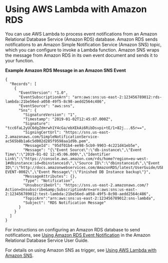 # Using AWS Lambda with Amazon RDS<a name="services-rds"></a>

You can use AWS Lambda to process event notifications from an Amazon Relational Database Service \(Amazon RDS\) database\. Amazon RDS sends notifications to an Amazon Simple Notification Service \(Amazon SNS\) topic, which you can configure to invoke a Lambda function\. Amazon SNS wraps the message from Amazon RDS in its own event document and sends it to your function\.

**Example Amazon RDS Message in an Amazon SNS Event**  

```
{
  "Records": [
    {
      "EventVersion": "1.0",
      "EventSubscriptionArn": "arn:aws:sns:us-east-2:123456789012:rds-lambda:21be56ed-a058-49f5-8c98-aedd2564c486",
      "EventSource": "aws:sns",
      "Sns": {
        "SignatureVersion": "1",
        "Timestamp": "2019-01-02T12:45:07.000Z",
        "Signature": "tcc6faL2yUC6dgZdmrwh1Y4cGa/ebXEkAi6RibDsvpi+tE/1+82j...65r==",
        "SigningCertUrl": "https://sns.us-east-2.amazonaws.com/SimpleNotificationService-ac565b8b1a6c5d002d285f9598aa1d9b.pem",
        "MessageId": "95df01b4-ee98-5cb9-9903-4c221d41eb5e",
        "Message": "{\"Event Source\":\"db-instance\",\"Event Time\":\"2019-01-02 12:45:06.000\",\"Identifier Link\":\"https://console.aws.amazon.com/rds/home?region=eu-west-1#dbinstance:id=dbinstanceid\",\"Source ID\":\"dbinstanceid\",\"Event ID\":\"http://docs.amazonwebservices.com/AmazonRDS/latest/UserGuide/USER_Events.html#RDS-EVENT-0002\",\"Event Message\":\"Finished DB Instance backup\"}",
        "MessageAttributes": {},
        "Type": "Notification",
        "UnsubscribeUrl": "https://sns.us-east-2.amazonaws.com/?Action=Unsubscribe&amp;SubscriptionArn=arn:aws:sns:us-east-2:123456789012:test-lambda:21be56ed-a058-49f5-8c98-aedd2564c486",
        "TopicArn":"arn:aws:sns:us-east-2:123456789012:sns-lambda",
        "Subject": "RDS Notification Message"
      }
    }
  ]
}
```

For instructions on configuring an Amazon RDS database to send notifications, see [Using Amazon RDS Event Notification](https://docs.aws.amazon.com/AmazonRDS/latest/UserGuide/USER_Events.html) in the Amazon Relational Database Service User Guide\.

For details on using Amazon SNS as trigger, see [Using AWS Lambda with Amazon SNS](with-sns.md)\.
